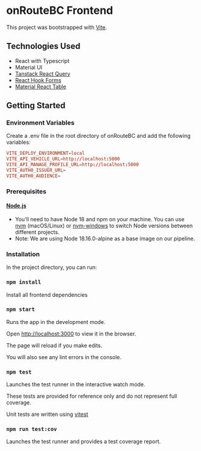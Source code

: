 # onRouteBC Frontend

This project was bootstrapped with [Vite](https://vitejs.dev/).

## Technologies Used

- React with Typescript
- Material UI
- [Tanstack React Query](https://tanstack.com/query/v3/)
- [React Hook Forms](https://react-hook-form.com/)
- [Material React Table](https://www.material-react-table.com/)

## Getting Started

### Environment Variables

Create a .env file in the root directory of onRouteBC and add the following variables:

```conf
VITE_DEPLOY_ENVIRONMENT=local
VITE_API_VEHICLE_URL=http://localhost:5000
VITE_API_MANAGE_PROFILE_URL=http://localhost:5000
VITE_AUTH0_ISSUER_URL=
VITE_AUTH0_AUDIENCE=
```

### Prerequisites

#### [Node.js](https://nodejs.org/en/)

- You’ll need to have Node 18 and npm on your machine. You can use [nvm](https://github.com/nvm-sh/nvm#installation) (macOS/Linux) or [nvm-windows](https://github.com/coreybutler/nvm-windows#node-version-manager-nvm-for-windows) to switch Node versions between different projects.
- Note: We are using Node 18.16.0-alpine as a base image on our pipeline.

### Installation

In the project directory, you can run:

### `npm install`

Install all frontend dependencies

### `npm start`

Runs the app in the development mode.

Open [http://localhost:3000](http://localhost:3000) to view it in the browser.

The page will reload if you make edits.

You will also see any lint errors in the console.

### `npm test`

Launches the test runner in the interactive watch mode.

These tests are provided for reference only and do not represent full coverage.

Unit tests are written using [vitest](https://vitest.dev/guide/why.html)

### `npm run test:cov`

Launches the test runner and provides a test coverage report.
